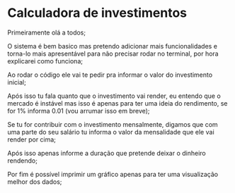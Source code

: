 # Calculadora de investimentos

Primeiramente olá a todos;

O sistema é bem basico mas pretendo adicionar mais funcionalidades e torna-lo mais apresentável para não precisar rodar no terminal, por hora explicarei como funciona;

Ao rodar o código ele vai te pedir pra informar o valor do investimento inicial;

Após isso tu fala quanto que o investimento vai render, eu entendo que o mercado é instável mas isso é apenas para ter uma ideia do rendimento, se for 1% informa 0.01
(vou arrumar isso em breve);

Se tu for contribuir com o investimento mensalmente, digamos que com uma parte do seu salário tu informa o valor da mensalidade que ele vai render por cima;

Após isso apenas informe a duração que pretende deixar o dinheiro rendendo;

Por fim é possível imprimir um gráfico apenas para ter uma visualização melhor dos dados;
